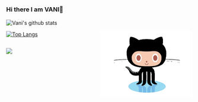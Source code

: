 ### Hi there I am VANI👋

  <img align="center" src="https://github-readme-stats.vercel.app/api?username=vanichug&show_icons=true&theme=solarized-light" alt="Vani's github stats" />
<br>


[![Top Langs](https://github-readme-stats.vercel.app/api/top-langs/?username=vanichug&layout=compact&theme=radical)](https://github.com/vanichug/github-readme-stats)
<img align="right" width="250" height="180" src="github-octocat.gif"/>

## 
  <img src="https://komarev.com/ghpvc/?username=vanichug" width=160px/>
